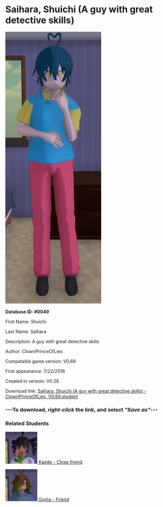 # Saihara, Shuichi (A guy with great detective skills)

<img src="../../Files/Images/Saihara, Shuichi (A guy with great detective skills).png" title="Saihara, Shuichi (A guy with great detective skills) - ClownPrinceOfLies, V0.69">

**Database ID: #0049**

First Name: Shuichi

Last Name: Saihara

Description: A guy with great detective skills

Author: ClownPrinceOfLies

Compatable game version: V0.69

First appearance: 7/22/2018

Created in version: V0.26

Download link: <a href="https://raw.githubusercontent.com/Arbiter1223/Daigaku-Gurashi-Custom-Students/master/Files/Student%20Files/Saihara%2C%20Shuichi%20(A%20guy%20with%20great%20detective%20skills)%20-%20ClownPrinceOfLies%2C%20V0.69.student">Saihara, Shuichi (A guy with great detective skills) - ClownPrinceOfLies, V0.69.student</a>

### ---**To download, _right-click_ the link, and select _"Save as"_**---

### Related Students

<a href="Akamatsu, Kaede (An extremely talented pianist).md"><img src="../../Files/Thumbs/Akamatsu, Kaede (An extremely talented pianist).png" height="100" width="100" title="Akamatsu, Kaede (An extremely talented pianist) - ClownPrinceOfLies, V0.69"></a><a href="Akamatsu, Kaede (An extremely talented pianist).md"> Kaede - Close friend</a>

<a href="Gokuhara, Gonta (A baka who is fascinated with bugs).md"><img src="../../Files/Thumbs/Gokuhara, Gonta (A baka who is fascinated with bugs).png" height="100" width="100" title="Gokuhara, Gonta (A baka who is fascinated with bugs) - ClownPrinceOfLies, V0.69"></a><a href="Gokuhara, Gonta (A baka who is fascinated with bugs).md"> Gonta - Friend</a>

